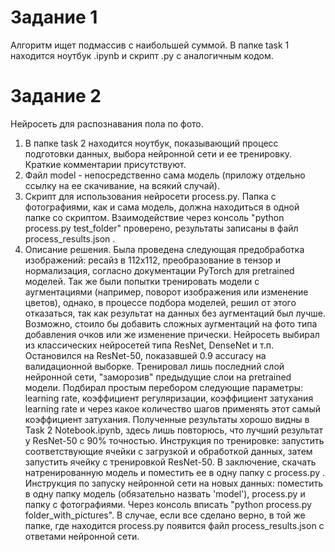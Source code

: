 # Задание 1
Алгоритм ищет подмассив с наибольшей суммой.
В папке task 1 находится ноутбук .ipynb и скрипт .py с аналогичным кодом.

# Задание 2
Нейросеть для распознавания пола по фото.
1. В папке task 2 находится ноутбук, показывающий процесс подготовки данных, выбора нейронной сети и ее тренировку. Краткие комментарии присутствуют.
2. Файл model - непосредственно сама модель (приложу отдельно ссылку на ее скачивание, на всякий случай).
3. Скрипт для использования нейросети process.py. Папка с фотографиями, как и сама модель, должна находиться в одной папке со скриптом. Взаимодействие через консоль "python process.py test_folder" проверено, результаты записаны в файл process_results.json .
4. Описание решения. Была проведена следующая предобработка изображений: ресайз в 112х112, преобразование в тензор и нормализация, согласно документации PyTorch для pretrained моделей. Так же были попытки тренировать модели с аугментациями (например, поворот изображения или изменение цветов), однако, в процессе подбора моделей, решил от этого отказаться, так как результат на данных без аугментаций был лучше. Возможно, стоило бы добавить сложных аугментаций на фото типа добавления очков или же изменение прически. Нейросеть выбирал из классических нейросетей типа ResNet, DenseNet и т.п. Остановился на ResNet-50, показавшей 0.9 accuracy на валидационной выборке. Тренировал лишь последний слой нейронной сети, "заморозив" предыдущие слои на pretrained модели. Подбирал простым перебором следующие параметры: learning rate, коэффициент регуляризации, коэффициент затухания learning rate и через какое количество шагов применять этот самый коэффициент затухания. Полученные результаты хорошо видны в Task 2 Notebook.ipynb, здесь лишь повторюсь, что лучший результат у ResNet-50 с 90% точностью.
Инструкция по тренировке: запустить соответствующие ячейки с загрузкой и обработкой данных, затем запустить ячейку с тренировкой ResNet-50. В заключение, скачать натренированную модель и поместить ее в одну папку с process.py .
Инструкция по запуску нейронной сети на новых данных: поместить в одну папку модель (обязательно назвать 'model'), process.py и папку с фотографиями. Через консоль вписать "python process.py folder_with_pictures". В случае, если все сделано верно, в той же папке, где находится process.py появится файл process_results.json с ответами нейронной сети.
